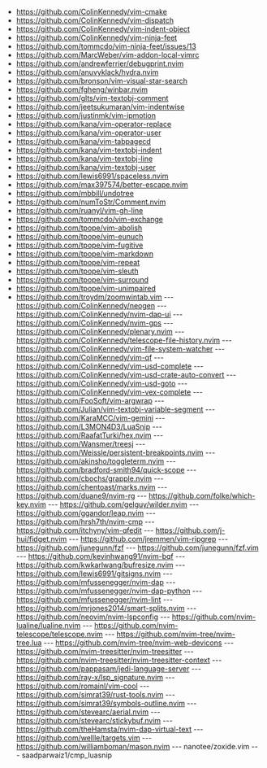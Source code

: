 - https://github.com/ColinKennedy/vim-cmake
- https://github.com/ColinKennedy/vim-dispatch
- https://github.com/ColinKennedy/vim-indent-object
- https://github.com/ColinKennedy/vim-ninja-feet
 - https://github.com/tommcdo/vim-ninja-feet/issues/13
- https://github.com/MarcWeber/vim-addon-local-vimrc
- https://github.com/andrewferrier/debugprint.nvim
- https://github.com/anuvyklack/hydra.nvim
- https://github.com/bronson/vim-visual-star-search
- https://github.com/fgheng/winbar.nvim
- https://github.com/glts/vim-textobj-comment
- https://github.com/jeetsukumaran/vim-indentwise
- https://github.com/justinmk/vim-ipmotion
- https://github.com/kana/vim-operator-replace
- https://github.com/kana/vim-operator-user
- https://github.com/kana/vim-tabpagecd
- https://github.com/kana/vim-textobj-indent
- https://github.com/kana/vim-textobj-line
- https://github.com/kana/vim-textobj-user
- https://github.com/lewis6991/spaceless.nvim
- https://github.com/max397574/better-escape.nvim
- https://github.com/mbbill/undotree
- https://github.com/numToStr/Comment.nvim
- https://github.com/ruanyl/vim-gh-line
- https://github.com/tommcdo/vim-exchange
- https://github.com/tpope/vim-abolish
- https://github.com/tpope/vim-eunuch
- https://github.com/tpope/vim-fugitive
- https://github.com/tpope/vim-markdown
- https://github.com/tpope/vim-repeat
- https://github.com/tpope/vim-sleuth
- https://github.com/tpope/vim-surround
- https://github.com/tpope/vim-unimpaired
- https://github.com/troydm/zoomwintab.vim
--- https://github.com/ColinKennedy/neogen
--- https://github.com/ColinKennedy/nvim-dap-ui
--- https://github.com/ColinKennedy/nvim-gps
--- https://github.com/ColinKennedy/plenary.nvim
--- https://github.com/ColinKennedy/telescope-file-history.nvim
--- https://github.com/ColinKennedy/vim-file-system-watcher
--- https://github.com/ColinKennedy/vim-qf
--- https://github.com/ColinKennedy/vim-usd-complete
--- https://github.com/ColinKennedy/vim-usd-crate-auto-convert
--- https://github.com/ColinKennedy/vim-usd-goto
--- https://github.com/ColinKennedy/vim-vex-complete
--- https://github.com/FooSoft/vim-argwrap
--- https://github.com/Julian/vim-textobj-variable-segment
--- https://github.com/KaraMCC/vim-gemini
--- https://github.com/L3MON4D3/LuaSnip
--- https://github.com/RaafatTurki/hex.nvim
--- https://github.com/Wansmer/treesj
--- https://github.com/Weissle/persistent-breakpoints.nvim
--- https://github.com/akinsho/toggleterm.nvim
--- https://github.com/bradford-smith94/quick-scope
--- https://github.com/cbochs/grapple.nvim
--- https://github.com/chentoast/marks.nvim
--- https://github.com/duane9/nvim-rg
--- https://github.com/folke/which-key.nvim
--- https://github.com/gelguy/wilder.nvim
--- https://github.com/ggandor/leap.nvim
--- https://github.com/hrsh7th/nvim-cmp
--- https://github.com/itchyny/vim-qfedit
--- https://github.com/j-hui/fidget.nvim
--- https://github.com/jremmen/vim-ripgrep
--- https://github.com/junegunn/fzf
--- https://github.com/junegunn/fzf.vim
--- https://github.com/kevinhwang91/nvim-bqf
--- https://github.com/kwkarlwang/bufresize.nvim
--- https://github.com/lewis6991/gitsigns.nvim
--- https://github.com/mfussenegger/nvim-dap
--- https://github.com/mfussenegger/nvim-dap-python
--- https://github.com/mfussenegger/nvim-lint
--- https://github.com/mrjones2014/smart-splits.nvim
--- https://github.com/neovim/nvim-lspconfig
--- https://github.com/nvim-lualine/lualine.nvim
--- https://github.com/nvim-telescope/telescope.nvim
--- https://github.com/nvim-tree/nvim-tree.lua
--- https://github.com/nvim-tree/nvim-web-devicons
--- https://github.com/nvim-treesitter/nvim-treesitter
--- https://github.com/nvim-treesitter/nvim-treesitter-context
--- https://github.com/pappasam/jedi-language-server
--- https://github.com/ray-x/lsp_signature.nvim
--- https://github.com/romainl/vim-cool
--- https://github.com/simrat39/rust-tools.nvim
--- https://github.com/simrat39/symbols-outline.nvim
--- https://github.com/stevearc/aerial.nvim
--- https://github.com/stevearc/stickybuf.nvim
--- https://github.com/theHamsta/nvim-dap-virtual-text
--- https://github.com/wellle/targets.vim
--- https://github.com/williamboman/mason.nvim
--- nanotee/zoxide.vim
--- saadparwaiz1/cmp_luasnip
